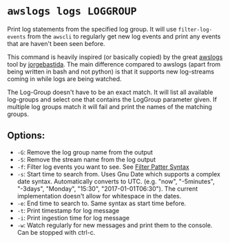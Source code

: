 # `awslogs logs LOGGROUP`

Print log statements from the specified log group. It will use `filter-log-events` from
the `awscli` to regularly get new log events and print any events that are haven't been
seen before.

This command is heavily inspired (or basically copied) by the great [awslogs](https://github.com/jorgebastida/awslogs) 
tool by [jorgebastida](https://github.com/jorgebastida). The main difference compared to awslogs (apart from being 
written in bash and not python) is that it supports new log-streams coming in while logs are being watched.

The Log-Group doesn't have to be an exact match. It will list all available log-groups and
select one that contains the LogGroup parameter given. If multiple log groups match it will
fail and print the names of the matching groups.

## Options:

* `-G`: Remove the log group name from the output
* `-S`: Remove the stream name from the log output
* `-f`: Filter log events you want to see. 
        See [Filter Patter Syntax](http://docs.aws.amazon.com/AmazonCloudWatch/latest/logs/FilterAndPatternSyntax.html)
* `-s`: Start time to search from. Uses Gnu Date which supports a complex date syntax. Automatically converts to UTC. 
        (e.g. "now", "-5minutes", "-3days", "Monday", "15:30", "2017-01-01T06:30"). 
        The current implementation doesn't allow for whitespace in the dates.
* `-e`: End time to search to. Same syntax as start time before.
* `-t`: Print timestamp for log message
* `-i`: Print ingestion time for log message
* `-w`: Watch regularly for new messages and print them to the console. Can be stopped with ctrl-c.